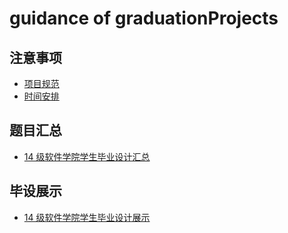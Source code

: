 # guidance of graduationProjects

## 注意事项

- [项目规范](suggest.md)
- [时间安排]()

## 题目汇总

- [14 级软件学院学生毕业设计汇总](issue#1)


## 毕设展示

- [14 级软件学院学生毕业设计展示]()
